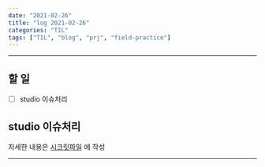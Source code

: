 ```yaml
---
date: "2021-02-26"
title: "log 2021-02-26"
categories: "TIL"
tags: ["TIL", "blog", "prj", "field-practice"]
---
```


----------

## 할 일

- [ ] studio 이슈처리

## studio 이슈처리

자세한 내용은 [시크릿파일](./2021-02-26-mobigen-p.md) 에 작성

----------
